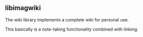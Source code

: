 ## libimagwiki

The wiki library implements a complete wiki for personal use.

This basically is a note-taking functionality combined with linking.


